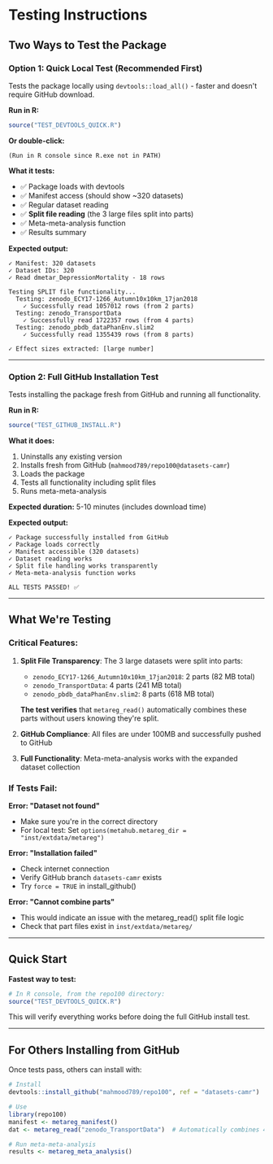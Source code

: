 # Testing Instructions

## Two Ways to Test the Package

### Option 1: Quick Local Test (Recommended First)
Tests the package locally using `devtools::load_all()` - faster and doesn't require GitHub download.

**Run in R:**
```r
source("TEST_DEVTOOLS_QUICK.R")
```

**Or double-click:**
```
(Run in R console since R.exe not in PATH)
```

**What it tests:**
- ✅ Package loads with devtools
- ✅ Manifest access (should show ~320 datasets)
- ✅ Regular dataset reading
- ✅ **Split file reading** (the 3 large files split into parts)
- ✅ Meta-meta-analysis function
- ✅ Results summary

**Expected output:**
```
✓ Manifest: 320 datasets
✓ Dataset IDs: 320
✓ Read dmetar_DepressionMortality - 18 rows

Testing SPLIT file functionality...
  Testing: zenodo_ECY17-1266_Autumn10x10km_17jan2018
    ✓ Successfully read 1057012 rows (from 2 parts)
  Testing: zenodo_TransportData
    ✓ Successfully read 1722357 rows (from 4 parts)
  Testing: zenodo_pbdb_dataPhanEnv.slim2
    ✓ Successfully read 1355439 rows (from 8 parts)

✓ Effect sizes extracted: [large number]
```

---

### Option 2: Full GitHub Installation Test
Tests installing the package fresh from GitHub and running all functionality.

**Run in R:**
```r
source("TEST_GITHUB_INSTALL.R")
```

**What it does:**
1. Uninstalls any existing version
2. Installs fresh from GitHub (`mahmood789/repo100@datasets-camr`)
3. Loads the package
4. Tests all functionality including split files
5. Runs meta-meta-analysis

**Expected duration:** 5-10 minutes (includes download time)

**Expected output:**
```
✓ Package successfully installed from GitHub
✓ Package loads correctly
✓ Manifest accessible (320 datasets)
✓ Dataset reading works
✓ Split file handling works transparently
✓ Meta-meta-analysis function works

ALL TESTS PASSED! ✅
```

---

## What We're Testing

### Critical Features:
1. **Split File Transparency**: The 3 large datasets were split into parts:
   - `zenodo_ECY17-1266_Autumn10x10km_17jan2018`: 2 parts (82 MB total)
   - `zenodo_TransportData`: 4 parts (241 MB total)
   - `zenodo_pbdb_dataPhanEnv.slim2`: 8 parts (618 MB total)

   **The test verifies** that `metareg_read()` automatically combines these parts without users knowing they're split.

2. **GitHub Compliance**: All files are under 100MB and successfully pushed to GitHub

3. **Full Functionality**: Meta-meta-analysis works with the expanded dataset collection

### If Tests Fail:

**Error: "Dataset not found"**
- Make sure you're in the correct directory
- For local test: Set `options(metahub.metareg_dir = "inst/extdata/metareg")`

**Error: "Installation failed"**
- Check internet connection
- Verify GitHub branch `datasets-camr` exists
- Try `force = TRUE` in install_github()

**Error: "Cannot combine parts"**
- This would indicate an issue with the metareg_read() split file logic
- Check that part files exist in `inst/extdata/metareg/`

---

## Quick Start

**Fastest way to test:**

```r
# In R console, from the repo100 directory:
source("TEST_DEVTOOLS_QUICK.R")
```

This will verify everything works before doing the full GitHub install test.

---

## For Others Installing from GitHub

Once tests pass, others can install with:

```r
# Install
devtools::install_github("mahmood789/repo100", ref = "datasets-camr")

# Use
library(repo100)
manifest <- metareg_manifest()
dat <- metareg_read("zenodo_TransportData")  # Automatically combines 4 parts!

# Run meta-meta-analysis
results <- metareg_meta_analysis()
```
